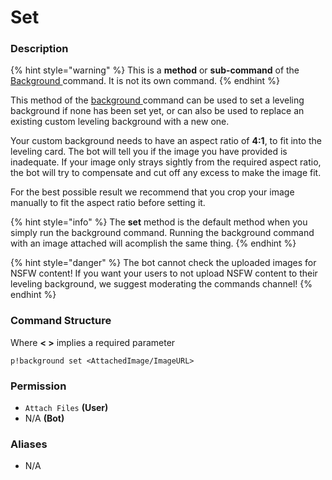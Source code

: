 # Set

### Description

{% hint style="warning" %}
This is a **method** or **sub-command** of the [Background ](./)command. It is not its own command.
{% endhint %}

This method of the [background ](./)command can be used to set a leveling background if none has been set yet, or can also be used to replace an existing custom leveling background with a new one.

Your custom background needs to have an aspect ratio of **4:1**, to fit into the leveling card. The bot will tell you if the image you have provided is inadequate. If your image only strays sightly from the required aspect ratio, the bot will try to compensate and cut off any excess to make the image fit.

For the best possible result we recommend that you crop your image manually to fit the aspect ratio before setting it.

{% hint style="info" %}
The **set** method is the default method when you simply run the background command. Running the background command with an image attached will acomplish the same thing.
{% endhint %}

{% hint style="danger" %}
The bot cannot check the uploaded images for NSFW content! If you want your users to not upload NSFW content to their leveling background, we suggest moderating the commands channel!
{% endhint %}

### Command Structure

Where **&lt; &gt;** implies a required parameter

```text
p!background set <AttachedImage/ImageURL>
```

### **Permission**

* `Attach Files` **\(User\)**
* N/A **\(Bot\)**

### Aliases

* N/A

